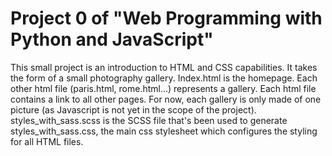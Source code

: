 # Project 0 of "Web Programming with Python and JavaScript"

This small project is an introduction to HTML and CSS capabilities. It takes the form of a small photography gallery. Index.html is the homepage. Each other html file (paris.html, rome.html...) represents a gallery. Each html file contains a link to all other pages. For now, each gallery is only made of one picture (as Javascript is not yet in the scope of the project). styles_with_sass.scss is the SCSS file that's been used to generate styles_with_sass.css, the main css stylesheet which configures the styling for all HTML files.
